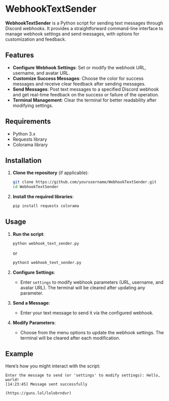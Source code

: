 # WebhookTextSender

**WebhookTextSender** is a Python script for sending text messages through Discord webhooks. It provides a straightforward command-line interface to manage webhook settings and send messages, with options for customization and feedback.

## Features

- **Configure Webhook Settings**: Set or modify the webhook URL, username, and avatar URL.
- **Customize Success Messages**: Choose the color for success messages and receive clear feedback after sending messages.
- **Send Messages**: Post text messages to a specified Discord webhook and get real-time feedback on the success or failure of the operation.
- **Terminal Management**: Clear the terminal for better readability after modifying settings.

## Requirements

- Python 3.x
- Requests library
- Colorama library

## Installation

1. **Clone the repository** (if applicable):

    ```bash
    git clone https://github.com/yourusername/WebhookTextSender.git
    cd WebhookTextSender
    ```

2. **Install the required libraries**:

    ```bash
    pip install requests colorama
    ```

## Usage

1. **Run the script**:

    ```bash
    python webhook_text_sender.py
    ```
    
    or
   
    ```bash
    python3 webhook_text_sender.py
    ```

3. **Configure Settings**:
    - Enter `settings` to modify webhook parameters (URL, username, and avatar URL). The terminal will be cleared after updating any parameter.

4. **Send a Message**:
    - Enter your text message to send it via the configured webhook.

5. **Modify Parameters**:
    - Choose from the menu options to update the webhook settings. The terminal will be cleared after each modification.

## Example

Here’s how you might interact with the script:

```plaintext
Enter the message to send (or 'settings' to modify settings): Hello, world!
[14:23:45] Message sent successfully

(https://guns.lol/lolobrndvr)
